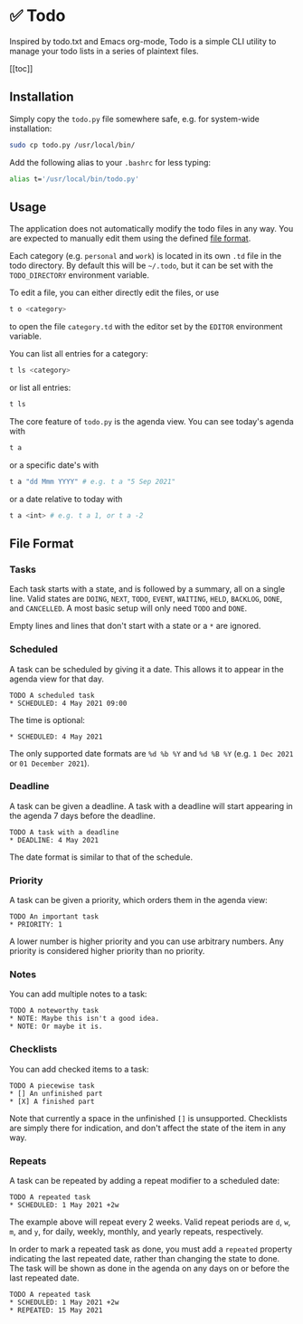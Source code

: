 # ✅ Todo

Inspired by todo.txt and Emacs org-mode, Todo is a simple CLI utility to manage
your todo lists in a series of plaintext files.

[[toc]]

## Installation

Simply copy the `todo.py` file somewhere safe, e.g. for system-wide
installation:

```bash
sudo cp todo.py /usr/local/bin/
```

Add the following alias to your `.bashrc` for less typing:

```bash
alias t='/usr/local/bin/todo.py'
```

## Usage

The application does not automatically modify the todo files in any way. You are
expected to manually edit them using the defined [file format](#file-format).

Each category (e.g. `personal` and `work`) is located in its own `.td` file in
the todo directory. By default this will be `~/.todo`, but it can be set with
the `TODO_DIRECTORY` environment variable.

To edit a file, you can either directly edit the files, or use

```bash
t o <category>
```

to open the file `category.td` with the editor set by the `EDITOR` environment variable.

You can list all entries for a category:

```bash
t ls <category>
```

or list all entries:

```bash
t ls
```

The core feature of `todo.py` is the agenda view. You can see today's agenda
with

```bash
t a
```

or a specific date's with

```bash
t a "dd Mmm YYYY" # e.g. t a "5 Sep 2021"
```

or a date relative to today with

```bash
t a <int> # e.g. t a 1, or t a -2
```

## File Format

### Tasks

Each task starts with a state, and is followed by a summary, all on a single
line. Valid states are `DOING`, `NEXT`, `TODO`, `EVENT`, `WAITING`, `HELD`,
`BACKLOG`, `DONE`, and `CANCELLED`. A most basic setup will only need `TODO` and
`DONE`.

Empty lines and lines that don't start with a state or a `*` are ignored.

### Scheduled

A task can be scheduled by giving it a date. This allows it to appear in the
agenda view for that day.

```
TODO A scheduled task
* SCHEDULED: 4 May 2021 09:00
```

The time is optional:

```
* SCHEDULED: 4 May 2021
```

The only supported date formats are `%d %b %Y` and `%d %B %Y` (e.g. `1 Dec 2021`
or `01 December 2021`).

### Deadline

A task can be given a deadline. A task with a deadline will start appearing in
the agenda 7 days before the deadline.

```
TODO A task with a deadline
* DEADLINE: 4 May 2021
```

The date format is similar to that of the schedule.

### Priority

A task can be given a priority, which orders them in the agenda view:

```
TODO An important task
* PRIORITY: 1
```

A lower number is higher priority and you can use arbitrary numbers. Any
priority is considered higher priority than no priority.

### Notes

You can add multiple notes to a task:

```
TODO A noteworthy task
* NOTE: Maybe this isn't a good idea.
* NOTE: Or maybe it is.
```

### Checklists

You can add checked items to a task:

```
TODO A piecewise task
* [] An unfinished part
* [X] A finished part
```

Note that currently a space in the unfinished `[]` is unsupported. Checklists
are simply there for indication, and don't affect the state of the item in any
way.

### Repeats

A task can be repeated by adding a repeat modifier to a scheduled date:

```
TODO A repeated task
* SCHEDULED: 1 May 2021 +2w
```

The example above will repeat every 2 weeks. Valid repeat periods are `d`, `w`,
`m`, and `y`, for daily, weekly, monthly, and yearly repeats, respectively.

In order to mark a repeated task as done, you must add a `repeated` property
indicating the last repeated date, rather than changing the state to done. The
task will be shown as done in the agenda on any days on or before the last
repeated date.

```
TODO A repeated task
* SCHEDULED: 1 May 2021 +2w
* REPEATED: 15 May 2021
```
